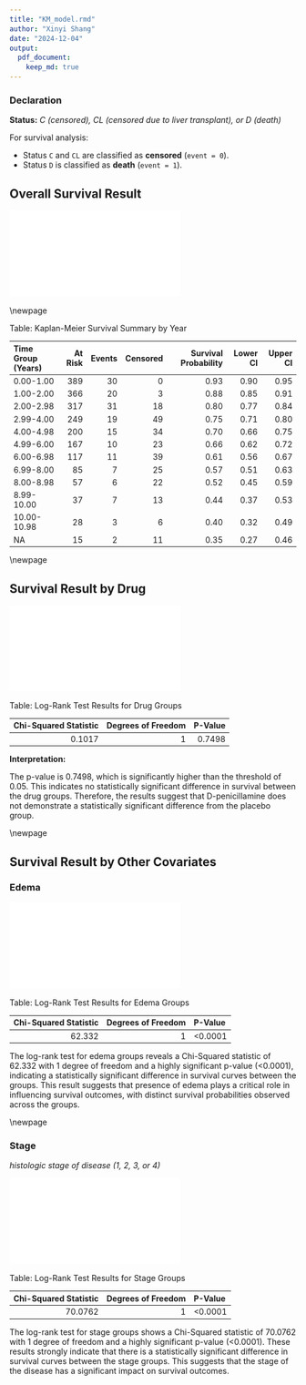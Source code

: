 ```yaml
---
title: "KM_model.rmd"
author: "Xinyi Shang"
date: "2024-12-04"
output: 
  pdf_document:
    keep_md: true
---
```





### Declaration

**Status:** *C (censored), CL (censored due to liver transplant), or D (death)*

For survival analysis:

- Status `C` and `CL` are classified as **censored** (`event = 0`).
- Status `D` is classified as **death** (`event = 1`).




## Overall Survival Result

![](KM_model_files/figure-latex/unnamed-chunk-2-1.pdf)<!-- --> 

\newpage


Table: Kaplan-Meier Survival Summary by Year

|Time Group (Years) | At Risk| Events| Censored| Survival Probability| Lower CI| Upper CI|
|:------------------|-------:|------:|--------:|--------------------:|--------:|--------:|
|0.00-1.00          |     389|     30|        0|                 0.93|     0.90|     0.95|
|1.00-2.00          |     366|     20|        3|                 0.88|     0.85|     0.91|
|2.00-2.98          |     317|     31|       18|                 0.80|     0.77|     0.84|
|2.99-4.00          |     249|     19|       49|                 0.75|     0.71|     0.80|
|4.00-4.98          |     200|     15|       34|                 0.70|     0.66|     0.75|
|4.99-6.00          |     167|     10|       23|                 0.66|     0.62|     0.72|
|6.00-6.98          |     117|     11|       39|                 0.61|     0.56|     0.67|
|6.99-8.00          |      85|      7|       25|                 0.57|     0.51|     0.63|
|8.00-8.98          |      57|      6|       22|                 0.52|     0.45|     0.59|
|8.99-10.00         |      37|      7|       13|                 0.44|     0.37|     0.53|
|10.00-10.98        |      28|      3|        6|                 0.40|     0.32|     0.49|
|NA                 |      15|      2|       11|                 0.35|     0.27|     0.46|

\newpage

## Survival Result by Drug

![](KM_model_files/figure-latex/unnamed-chunk-4-1.pdf)<!-- --> 


Table: Log-Rank Test Results for Drug Groups

| Chi-Squared Statistic| Degrees of Freedom| P-Value|
|---------------------:|------------------:|-------:|
|                0.1017|                  1|  0.7498|

**Interpretation:** 

The p-value is 0.7498, which is significantly higher than the threshold of 0.05. This indicates no statistically significant difference in survival between the drug groups. Therefore, the results suggest that D-penicillamine does not demonstrate a statistically significant difference from the placebo group.

\newpage

## Survival Result by Other Covariates

### Edema

![](KM_model_files/figure-latex/unnamed-chunk-6-1.pdf)<!-- --> 


Table: Log-Rank Test Results for Edema Groups

| Chi-Squared Statistic| Degrees of Freedom|P-Value |
|---------------------:|------------------:|:-------|
|                62.332|                  1|<0.0001 |


The log-rank test for edema groups reveals a Chi-Squared statistic of 62.332 with 1 degree of freedom and a highly significant p-value (<0.0001), indicating a statistically significant difference in survival curves between the groups. This result suggests that presence of edema plays a critical role in influencing survival outcomes, with distinct survival probabilities observed across the groups.

\newpage

### Stage

*histologic stage of disease (1, 2, 3, or 4)*

![](KM_model_files/figure-latex/unnamed-chunk-8-1.pdf)<!-- --> 


Table: Log-Rank Test Results for Stage Groups

| Chi-Squared Statistic| Degrees of Freedom|P-Value |
|---------------------:|------------------:|:-------|
|               70.0762|                  1|<0.0001 |

The log-rank test for stage groups shows a Chi-Squared statistic of 70.0762 with 1 degree of freedom and a highly significant p-value (<0.0001). These results strongly indicate that there is a statistically significant difference in survival curves between the stage groups. This suggests that the stage of the disease has a significant impact on survival outcomes. 

